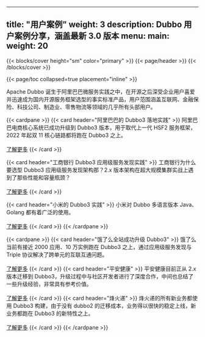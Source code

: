 
---
title: "用户案例"
weight: 3
description: Dubbo 用户案例分享，涵盖最新 3.0 版本
menu:
  main:
    weight: 20
---

{{< blocks/cover height="sm" color="primary" >}}
{{< page/header >}}
{{< /blocks/cover >}}

<div class="container l-container--padded">

<div class="row">
{{< page/toc collapsed=true placement="inline" >}}
</div>

<div class="row">
<div class="col-12 col-lg-12">
<p class="my-3">
Apache Dubbo 诞生于阿里巴巴微服务实践之中，在开源之后深受企业用户喜爱并迅速成为国内开源服务框架选型的事实标准产品，用户范围涵盖互联网、金融保险、科技公司、制造业、零售物流等领域的几乎所有头部用户。
</p>

{{< cardpane >}}
  {{< card header="阿里巴巴的 Dubbo3 落地实践" >}}
阿里巴巴电商核心系统已成功升级到 Dubbo3 版本，用于取代上一代 HSF2 服务框架，2022 年起双 11 核心链路都将跑在 Dubbo3 之上。<br/><br/>
<a href='{{< relref "alibaba" >}}'>了解更多</a>
  {{< /card >}}

  {{< card header="工商银行 Dubbo3 应用级服务发现实践" >}}
  工商银行为什么要选型 Dubbo3 应用级服务发现架构那？2.x 版本架构在超大规模集群实战上遇到了那些性能和容量瓶颈？<br/><br/>
  <a href='{{< relref "icbc" >}}'>了解更多</a>
  {{< /card >}}

  {{< card header="小米的 Dubbo3 实践" >}}
  小米对 Dubbo 多语言版本 Java、Golang 都有着广泛的使用。<br/><br/>
  <a href='{{< relref "xiaomi" >}}'>了解更多</a>
  {{< /card >}}
{{< /cardpane >}}

  {{< cardpane >}}
  {{< card header="饿了么全站成功升级 Dubbo3" >}}
  饿了么当前有接近 2000 应用、10 万实例跑在 Dubbo3 之上，通过应用级服务发现与 Triple 协议解决了跨单元的互联互通问题。<br/><br/>
  <a href='{{< relref "eleme" >}}'>了解更多</a>
  {{< /card >}}
  {{< card header="平安健康" >}}
  平安健康目前正从 2.x 版本迁移到 Dubbo3，升级过程中与社区开发者进行了深度合作，中间也总结了一些升级经验，非常具有参考价值。<br/><br/>
  <a href='{{< relref "pingan" >}}'>了解更多</a>
  {{< /card >}}
  {{< card header="烽火递" >}}
  烽火递的所有新业务都使用 Dubbo3 构建，由于没有 dubbo2 的迁移成本，业务得以很快的稳定上线，新业务都跑在 Dubbo3 的新特性之上。<br/><br/>
  <a href='{{< relref "fenghuodi" >}}'>了解更多</a>
  {{< /card >}}
  {{< /cardpane >}}


</div>
</div>
</div>